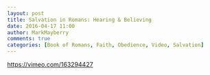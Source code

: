 ```yaml
---
layout: post
title: Salvation in Romans: Hearing & Believing
date: 2016-04-17 11:00
author: MarkMayberry
comments: true
categories: [Book of Romans, Faith, Obedience, Video, Salvation]
---
```

https://vimeo.com/163294427
